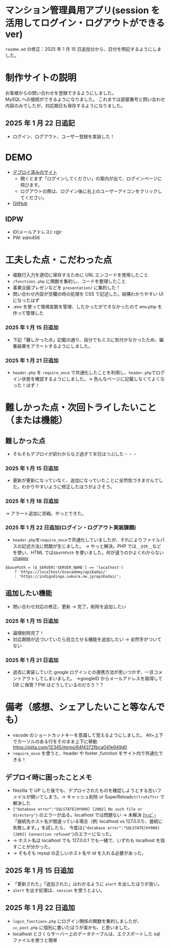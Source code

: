 # マンション管理員用アプリ(session を活用してログイン・ログアウトができる ver)

`readme.md` の修正：2025 年 1 月 15 日追加分から、日付を明記するようにしました。

# 制作サイトの説明

お客様からの問い合わせを登録できるようにしました。  
MySQL への接続ができるようになりました。
これまでは部屋番号と問い合わせ内容のみでしたが、対応期日も保存するようになりました。

## 2025 年 1 月 22 日追記

- ログイン、ログアウト、ユーザー登録を実装した！

# DEMO

- [デプロイ済みのサイト](https://indigodingo.sakura.ne.jp/apiKadai/)
  - 開くとまず「ログインしてください」の案内が出て、ログインページに飛びます。
  - ログアウトの際は、ログイン後に右上のユーザーアイコンをクリックしてください。
- [GitHub](https://github.com/rictusempra52/APIkadai)

## IDPW

- ID(メールアドレス): r@r
- PW: edm456

# 工夫した点・こだわった点

- 複数行入力を適切に保存するために URL エンコードを使用したこと
- `/functions.php` に関数を集約し、コードを整理したこと
- 事業企画プレゼンなどを `presentation/` に集約した！
- 問い合わせ内容が空欄の時の処理を CSS で記述した。結構わかりやすい UI になったはず
- .env を使って環境変数を管理、したかったができなかったので env.php を作って管理した

### 2025 年 1 月 15 日追加

- 下記「難しかった点」記載の通り、自分でもミスに気付かなかったため、編集結果をアラートするようにしました。

### 2025 年 1 月 21 日追加

- `header.php` を `require_once` で共通化したことを利用し、`header.php`でログイン状態を確認するようにしました。→ 色んなページに記載しなくてよくなった！はず！

# 難しかった点・次回トライしたいこと（または機能）

## 難しかった点

- そもそもデプロイが訳わからなさ過ぎて半日はつぶした・・・

### 2025 年 1 月 15 日追加

- 更新が更新になっていなく、追加になっていたことに全然気づきませんでした。わかりやすいように修正したほうがよさそう。

### 2025 年 1 月 18 日追加

→ アラート追加に苦戦。やっとできた。

### 2025 年 1 月 22 日追加(ログイン・ログアウト実装課題)

- `header.php`を`require_once`で共通化していましたが、それによりファイルパスの記述方法に問題が生じました。
  → やっと解決。PHP では`__DIR__`などを使い、HTML では`$bathPath` を使いました。何が違うのかよくわからない
  [chappy](https://chatgpt.com/share/67907df8-b090-800b-904a-ad1136136b1d)

```
$basePath = ($_SERVER['SERVER_NAME'] == 'localhost')
    ? 'https://localhost/Gsacademy/apiKadai/'
    : 'https://indigodingo.sakura.ne.jp/apiKadai/';
```

## 追加したい機能

- 問い合わせ対応の修正、更新 → 完了。削除を追加したい

### 2025 年 1 月 15 日追加

- 論理削除完了！
- 対応期限が近づいていたら目立たせる機能を追加したい → 全然手がついてない

### 2025 年 1 月 21 日追加

- 過去に実装していた google ログインとの連携方法が思いつかず、一旦コメントアウトしてしまいました。
  →googleID からメールアドレスを取得して DB に保管？PW はどうしているのだろう？？

# 備考（感想、シェアしたいこと等なんでも）

- vscode のショートカットキーを意識して覚えるようにしました。
  Alt+上下でカーソルのある行をそのまま上下に移動 https://qiita.com/12345/items/64f4372fbca041e949d0
- `require_once` を使うと、header や footer ,function をサイト内で共通化できる！

## デプロイ時に困ったことメモ

- filezilla で UP した後でも、デプロイされたものを確認しようとする古いファイルが開いてしまう。→ キャッシュ削除 or SuperReload`ctrl+shift+r` で解決した
- `{"database error":"SQLSTATE[HY000] [2002] No such file or directory"}` のエラーが出る。localhost では問題ない → 未解決
  [ﾁｬｯﾋﾟｰ](https://chatgpt.com/share/67723b87-6614-800b-96c6-604060d1be42)
  「接続先ホスト名が間違っている場合（例: localhost vs 127.0.0.1）、接続に失敗します。」を試したら、
  今度は`{"database error":"SQLSTATE[HY000] [2002] Connection refused"}`のエラーになった。
- → ホスト名は localhost でも 127.0.0.1 でも一緒で、いずれも localhost を指すことが分かった。
- → そもそも mysql の正しいホスト名や id を入れる必要があった。

## 2025 年 1 月 15 日追加

- 「更新された」「追加された」はわかるように `alert` を出したほうが良い。
- `alert` を出す処理は、`session` を使うとよい。

## 2025 年 1 月 22 日追加

- `login_functions.php` にログイン関係の関数を集約しましたが、`○○_post.php` に個別に書いたほうが楽かも、と思いました。
- localhost とさくらサーバー上のデータテーブルは、エクスポートした sql ファイルを使うと簡単
